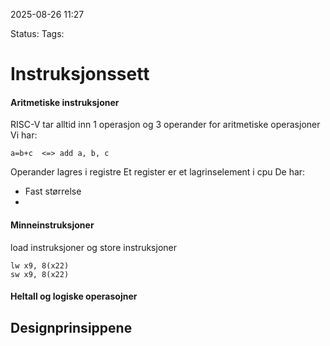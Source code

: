 2025-08-26 11:27

Status:
Tags:

# Instruksjonssett

#### Aritmetiske instruksjoner

RISC-V tar alltid inn 1 operasjon og 3 operander for aritmetiske operasjoner 
Vi har: 
```
a=b+c  <=> add a, b, c
```

Operander lagres i registre
Et register er et lagrinselement i cpu
De har:
- Fast størrelse
- 

#### Minneinstruksjoner

load instruksjoner og store instruksjoner
```
lw x9, 8(x22)
sw x9, 8(x22)
```

#### Heltall og logiske operasojner





## Designprinsippene

